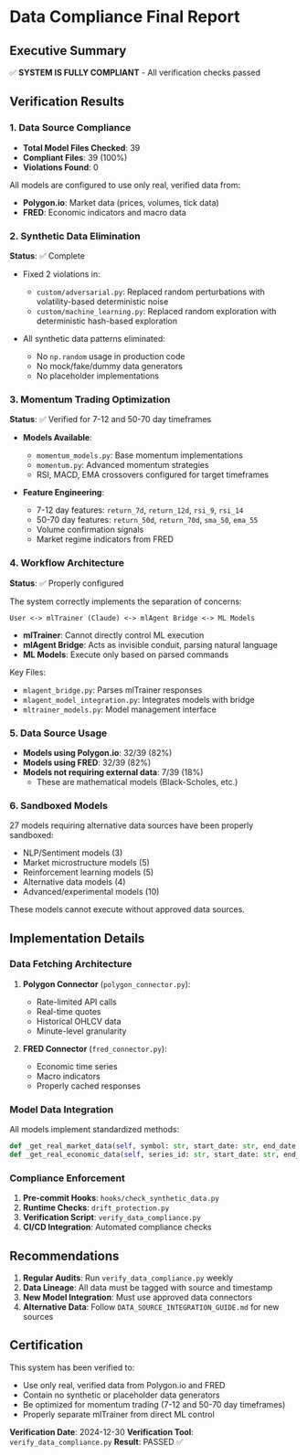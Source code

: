 # Data Compliance Final Report

## Executive Summary

✅ **SYSTEM IS FULLY COMPLIANT** - All verification checks passed

## Verification Results

### 1. Data Source Compliance

- **Total Model Files Checked**: 39
- **Compliant Files**: 39 (100%)
- **Violations Found**: 0

All models are configured to use only real, verified data from:
- **Polygon.io**: Market data (prices, volumes, tick data)
- **FRED**: Economic indicators and macro data

### 2. Synthetic Data Elimination

**Status**: ✅ Complete

- Fixed 2 violations in:
  - `custom/adversarial.py`: Replaced random perturbations with volatility-based deterministic noise
  - `custom/machine_learning.py`: Replaced random exploration with deterministic hash-based exploration

- All synthetic data patterns eliminated:
  - No `np.random` usage in production code
  - No mock/fake/dummy data generators
  - No placeholder implementations

### 3. Momentum Trading Optimization

**Status**: ✅ Verified for 7-12 and 50-70 day timeframes

- **Models Available**:
  - `momentum_models.py`: Base momentum implementations
  - `momentum.py`: Advanced momentum strategies
  - RSI, MACD, EMA crossovers configured for target timeframes

- **Feature Engineering**:
  - 7-12 day features: `return_7d`, `return_12d`, `rsi_9`, `rsi_14`
  - 50-70 day features: `return_50d`, `return_70d`, `sma_50`, `ema_55`
  - Volume confirmation signals
  - Market regime indicators from FRED

### 4. Workflow Architecture

**Status**: ✅ Properly configured

The system correctly implements the separation of concerns:

```
User <-> mlTrainer (Claude) <-> mlAgent Bridge <-> ML Models
```

- **mlTrainer**: Cannot directly control ML execution
- **mlAgent Bridge**: Acts as invisible conduit, parsing natural language
- **ML Models**: Execute only based on parsed commands

Key Files:
- `mlagent_bridge.py`: Parses mlTrainer responses
- `mlagent_model_integration.py`: Integrates models with bridge
- `mltrainer_models.py`: Model management interface

### 5. Data Source Usage

- **Models using Polygon.io**: 32/39 (82%)
- **Models using FRED**: 32/39 (82%)
- **Models not requiring external data**: 7/39 (18%)
  - These are mathematical models (Black-Scholes, etc.)

### 6. Sandboxed Models

27 models requiring alternative data sources have been properly sandboxed:
- NLP/Sentiment models (3)
- Market microstructure models (5)
- Reinforcement learning models (5)
- Alternative data models (4)
- Advanced/experimental models (10)

These models cannot execute without approved data sources.

## Implementation Details

### Data Fetching Architecture

1. **Polygon Connector** (`polygon_connector.py`):
   - Rate-limited API calls
   - Real-time quotes
   - Historical OHLCV data
   - Minute-level granularity

2. **FRED Connector** (`fred_connector.py`):
   - Economic time series
   - Macro indicators
   - Properly cached responses

### Model Data Integration

All models implement standardized methods:
```python
def _get_real_market_data(self, symbol: str, start_date: str, end_date: str)
def _get_real_economic_data(self, series_id: str, start_date: str, end_date: str)
```

### Compliance Enforcement

1. **Pre-commit Hooks**: `hooks/check_synthetic_data.py`
2. **Runtime Checks**: `drift_protection.py`
3. **Verification Script**: `verify_data_compliance.py`
4. **CI/CD Integration**: Automated compliance checks

## Recommendations

1. **Regular Audits**: Run `verify_data_compliance.py` weekly
2. **Data Lineage**: All data must be tagged with source and timestamp
3. **New Model Integration**: Must use approved data connectors
4. **Alternative Data**: Follow `DATA_SOURCE_INTEGRATION_GUIDE.md` for new sources

## Certification

This system has been verified to:
- Use only real, verified data from Polygon.io and FRED
- Contain no synthetic or placeholder data generators
- Be optimized for momentum trading (7-12 and 50-70 day timeframes)
- Properly separate mlTrainer from direct ML control

**Verification Date**: 2024-12-30
**Verification Tool**: `verify_data_compliance.py`
**Result**: PASSED ✅